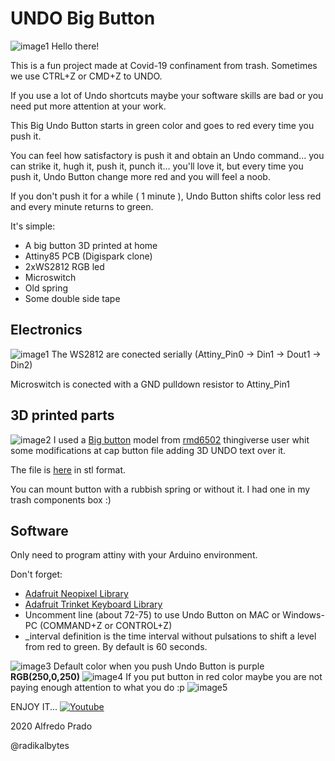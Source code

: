 # UNDO Big Button
![image1](./images/IMG_6554.JPG)
Hello there!

This is a fun project made at Covid-19 confinament from trash. 
Sometimes we use CTRL+Z or CMD+Z to UNDO.

If you use a lot of Undo shortcuts maybe your software skills are bad or you need put more attention at your work.

This Big Undo Button starts in green color and goes to red every time you push it.

You can feel how satisfactory is push it and obtain an Undo command... you can strike it, hugh it, push it, punch it... you'll love it, but every time you push it, Undo Button change more red and you will feel a noob.

If you don't push it for a while ( 1 minute ), Undo Button shifts color less red and every minute returns to green.

 

It's simple:

* A big button 3D printed at home
* Attiny85 PCB (Digispark clone)
* 2xWS2812 RGB led
* Microswitch
* Old spring
* Some double side tape

## Electronics

![image1](./images/IMG_6423.JPG)
The WS2812 are conected serially (Attiny_Pin0 -> Din1 -> Dout1 -> Din2)

Microswitch is conected with a GND pulldown resistor to Attiny_Pin1

## 3D printed parts
![image2](./images/IMG_6424.JPG)
I used a [Big button](https://www.thingiverse.com/thing:379920) model from [rmd6502](https://www.thingiverse.com/rmd6502/about) thingiverse user whit some modifications at cap button file adding 3D UNDO text over it.

The file is [here](pulsador.stl) in stl format.

You can mount button with a rubbish spring or without it. I had one in my trash components box :)

## Software
Only need to program attiny with your Arduino environment. 

Don't forget:

* [Adafruit Neopixel Library](https://github.com/adafruit/Adafruit_NeoPixel)
* [Adafruit Trinket Keyboard Library](
https://github.com/adafruit/Adafruit-Trinket-USB/tree/master/TrinketKeyboard)
* Uncomment line (about 72-75) to use Undo Button on MAC or Windows-PC (COMMAND+Z or CONTROL+Z)
* _interval definition is the time interval without pulsations to shift a level from red to green. By default is 60 seconds.

![image3](./images/IMG_6555.JPG)
Default color when you push Undo Button is purple **RGB(250,0,250)**
![image4](./images/IMG_6557.JPG)
If you put button in red color maybe you are not paying enough attention to what you do :p
![image5](./images/IMG_6556.JPG)


ENJOY IT...
[![Youtube](./images/video.png)](https://www.youtube.com/watch?v=fLMrjbFxvYY)

2020 Alfredo Prado

@radikalbytes

